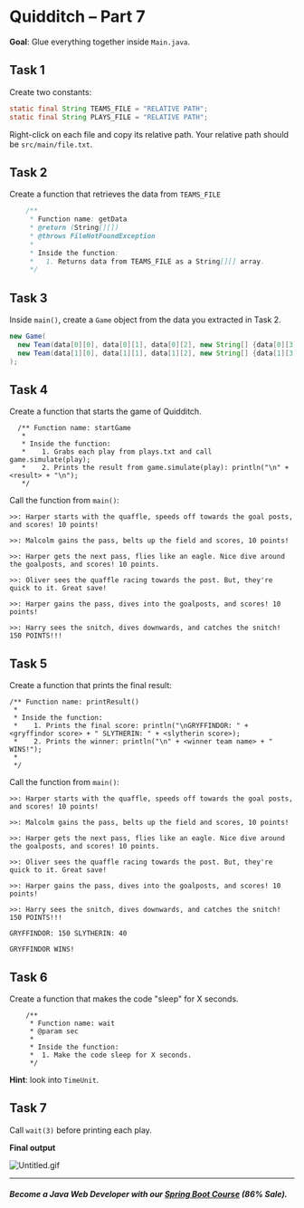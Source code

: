 # Quidditch – Part 7
**Goal**: Glue everything together inside `Main.java`.  
## Task 1

Create two constants:
```java
static final String TEAMS_FILE = "RELATIVE PATH";
static final String PLAYS_FILE = "RELATIVE PATH";
```
Right-click on each file and copy its relative path. Your relative path should be `src/main/file.txt`.

## Task 2

Create a function that retrieves the data from `TEAMS_FILE`
```java
    /**
     * Function name: getData
     * @return (String[][])
     * @throws FileNotFoundException
     * 
     * Inside the function:
     *   1. Returns data from TEAMS_FILE as a String[][] array.
     */
```
## Task 3

Inside `main()`, create a `Game` object from the data you extracted in Task 2.
```java
new Game(
  new Team(data[0][0], data[0][1], data[0][2], new String[] {data[0][3], data[0][4], data[0][5]}),
  new Team(data[1][0], data[1][1], data[1][2], new String[] {data[1][3], data[1][4], data[1][5]})
);
```
## Task 4
Create a function that starts the game of Quidditch.
```
  /** Function name: startGame
   * 
   * Inside the function:
   *    1. Grabs each play from plays.txt and call game.simulate(play);
   *    2. Prints the result from game.simulate(play): println("\n" + <result> + "\n");
   */
```
Call the function from `main()`:
```
>>: Harper starts with the quaffle, speeds off towards the goal posts, and scores! 10 points!

>>: Malcolm gains the pass, belts up the field and scores, 10 points!

>>: Harper gets the next pass, flies like an eagle. Nice dive around the goalposts, and scores! 10 points.

>>: Oliver sees the quaffle racing towards the post. But, they're quick to it. Great save!

>>: Harper gains the pass, dives into the goalposts, and scores! 10 points!

>>: Harry sees the snitch, dives downwards, and catches the snitch! 150 POINTS!!!
```
## Task 5
Create a function that prints the final result:
```
/** Function name: printResult()
 * 
 * Inside the function:
 *    1. Prints the final score: println("\nGRYFFINDOR: " + <gryffindor score> + " SLYTHERIN: " + <slytherin score>);
 *    2. Prints the winner: println("\n" + <winner team name> + " WINS!");
 *  
 */
```
Call the function from `main()`:

```
>>: Harper starts with the quaffle, speeds off towards the goal posts, and scores! 10 points!

>>: Malcolm gains the pass, belts up the field and scores, 10 points!

>>: Harper gets the next pass, flies like an eagle. Nice dive around the goalposts, and scores! 10 points.

>>: Oliver sees the quaffle racing towards the post. But, they're quick to it. Great save!

>>: Harper gains the pass, dives into the goalposts, and scores! 10 points!

>>: Harry sees the snitch, dives downwards, and catches the snitch! 150 POINTS!!!

GRYFFINDOR: 150 SLYTHERIN: 40

GRYFFINDOR WINS!
```

## Task 6

Create a function that makes the code "sleep" for X seconds.
```
    /**
     * Function name: wait
     * @param sec
     * 
     * Inside the function:
     *  1. Make the code sleep for X seconds.
     */
```
**Hint**: look into `TimeUnit`.

## Task 7

Call `wait(3)` before printing each play.

**Final output**

![Untitled.gif](https://firebasestorage.googleapis.com/v0/b/learnthepart-75aed.appspot.com/o/images%2F521c19cb-3e2f-4bdb-95bc-b591ac46a51e?alt=media&token=dbf7ae7a-362c-4125-8f9c-5eb1790f532f)


--------
##### Become a Java Web Developer with our [Spring Boot Course](https://udemy-redirect-app.herokuapp.com/spring) (86% Sale).